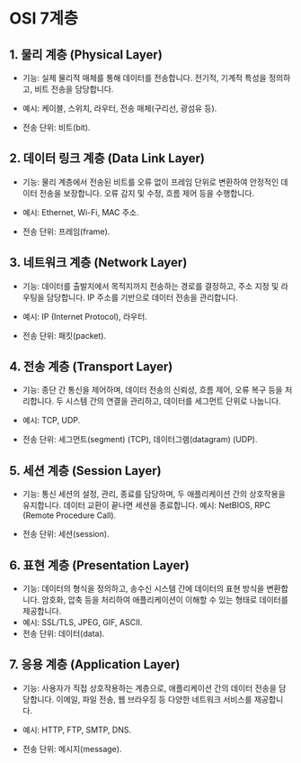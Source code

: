 # OSI 7계층
## 1. 물리 계층 (Physical Layer)
- 기능: 실제 물리적 매체를 통해 데이터를 전송합니다. 전기적, 기계적 특성을 정의하고, 비트 전송을 담당합니다.

- 예시: 케이블, 스위치, 라우터, 전송 매체(구리선, 광섬유 등).

- 전송 단위: 비트(bit).

## 2. 데이터 링크 계층 (Data Link Layer)
- 기능: 물리 계층에서 전송된 비트를 오류 없이 프레임 단위로 변환하여 안정적인 데이터 전송을 보장합니다. 오류 감지 및 수정, 흐름 제어 등을 수행합니다.

- 예시: Ethernet, Wi-Fi, MAC 주소.

- 전송 단위: 프레임(frame).

## 3. 네트워크 계층 (Network Layer)
- 기능: 데이터를 출발지에서 목적지까지 전송하는 경로를 결정하고, 주소 지정 및 라우팅을 담당합니다. IP 주소를 기반으로 데이터 전송을 관리합니다.

- 예시: IP (Internet Protocol), 라우터.

- 전송 단위: 패킷(packet).

## 4. 전송 계층 (Transport Layer)
- 기능: 종단 간 통신을 제어하며, 데이터 전송의 신뢰성, 흐름 제어, 오류 복구 등을 처리합니다. 두 시스템 간의 연결을 관리하고, 데이터를 세그먼트 단위로 나눕니다.

- 예시: TCP, UDP.

- 전송 단위: 세그먼트(segment) (TCP), 데이터그램(datagram) (UDP).

## 5. 세션 계층 (Session Layer)
- 기능: 통신 세션의 설정, 관리, 종료를 담당하며, 두 애플리케이션 간의 상호작용을 유지합니다. 데이터 교환이 끝나면 세션을 종료합니다.
예시: NetBIOS, RPC (Remote Procedure Call).

- 전송 단위: 세션(session).

## 6. 표현 계층 (Presentation Layer)
- 기능: 데이터의 형식을 정의하고, 송수신 시스템 간에 데이터의 표현 방식을 변환합니다. 암호화, 압축 등을 처리하여 애플리케이션이 이해할 수 있는 형태로 데이터를 제공합니다.
- 예시: SSL/TLS, JPEG, GIF, ASCII.
- 전송 단위: 데이터(data).
## 7. 응용 계층 (Application Layer)
- 기능: 사용자가 직접 상호작용하는 계층으로, 애플리케이션 간의 데이터 전송을 담당합니다. 이메일, 파일 전송, 웹 브라우징 등 다양한 네트워크 서비스를 제공합니다.

- 예시: HTTP, FTP, SMTP, DNS.
  
- 전송 단위: 메시지(message).
